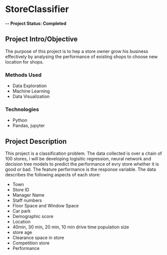 # StoreClassifier

#### -- Project Status: Completed

## Project Intro/Objective
The purpose of this project is to hep a store owner grow his business effectively by analysing the performance of existing shops to choose new location for shops. 


### Methods Used
* Data Exploration
* Machine Learning
* Data Visualization


### Technologies
* Python
* Pandas, jupyter

## Project Description
This project is a classification problem. The data collected is over a chain of 100 stores, i will be developing logisitic regression, neural network and decision tree models to predict the performance of evry store whether it is good or bad. The feature performance is the response variable. The data describes the following aspects of each store:
  - Town
  - Store ID
  - Manager Name
  - Staff numbers
  - Floor Space and Window Space
  - Car park
  - Demographic score
  - Location
  - 40min, 30 min, 20 min, 10 min drive time population size
  - store age
  - Clearance space in store
  - Competition store
  - Performance






   
